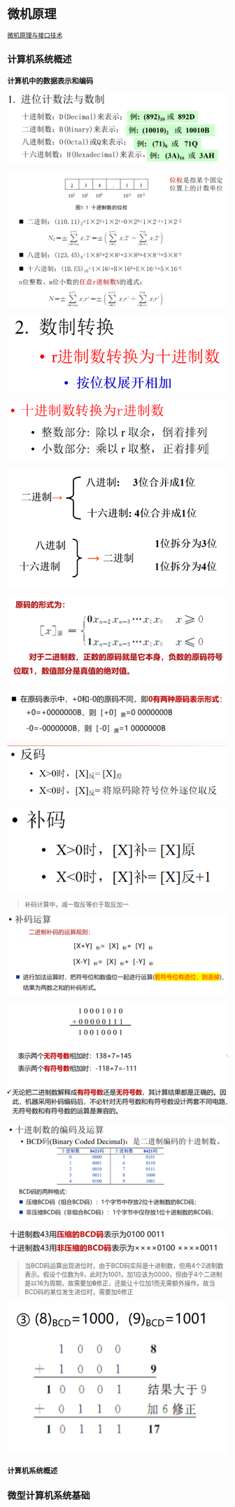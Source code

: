 # 微机原理

[微机原理与接口技术](https://www.icourse163.org/learn/JLU-1002056024?tid=1465815441#/learn/content?type=detail&id=1245721005&cid=1270888005)
## 计算机系统概述

### 计算机中的数据表示和编码

![alt text](image.png)

![alt text](image-1.png)

![alt text](image-2.png)

![alt text](image-3.png)

![alt text](image-4.png)

![alt text](image-5.png)

![alt text](image-6.png)

![alt text](image-7.png)

![alt text](image-8.png)

> 补码计算中，减一取反等价于取反加一

![alt text](image-9.png)

![alt text](image-10.png)

![alt text](image-11.png)

![alt text](image-12.png)

> 当BCD码运算出现进位时，由于BCD码实际是十进制数，但用4个2进制数表示。假设个位数为9，此时为1001，加1应该为0000，但由于4个二进制是以16为周期，故需要加**6**修正，还能让十位加1而无需额外操作。故当BCD码的某位发生进位时，需要加6修正

![alt text](image-13.png)

### 计算机系统概述

## 微型计算机系统基础
<!-- 

### 指令系统

### 微型计算机系统结构

### 输入/输出系统

### 微处理器的发展

## 80x86微处理器

### Intel 8086微处理器

### 8086的存储器组织

### 8086微处理器的内部结构

### 8086总线的工作周期

### 8086中断系统

### 8086微处理器外部基本引脚与工作模式

### 8086微处理器的时序

## 寻址方式与指令系统

### 指令系统概述

### 8086寻址方式

### 8086指令系统

## 汇编语言程序设计

### 汇编语言程序基本格式

### 汇编语言中的数据

### 运算符与表达式

### 伪指令

### 系统功能调用

### 宏指令

## 半导体存储器

### 存储器概述

### 随机读写存储器

### 只读存储器

## 输入/输出技术

### 输入/输出系统概述

### 程序控制方式

### 中断方式

## 常用接口芯片

### 可编程并行接口8255

### 可编程定时/计数器8253/8254
 -->
